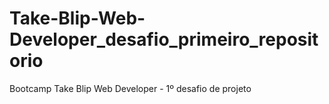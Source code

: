 # Take-Blip-Web-Developer_desafio_primeiro_repositorio
Bootcamp Take Blip Web Developer - 1º desafio de projeto
